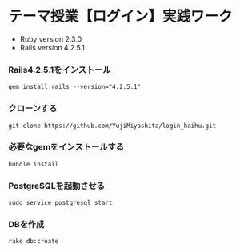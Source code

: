 # テーマ授業【ログイン】実践ワーク

* Ruby version 2.3.0
* Rails version 4.2.5.1


### Rails4.2.5.1をインストール

```
gem install rails --version="4.2.5.1"
```

### クローンする

```
git clone https://github.com/YujiMiyashita/login_haihu.git
```

### 必要なgemをインストールする

```
bundle install
```

### PostgreSQLを起動させる

```
sudo service postgresql start
```

### DBを作成

```
rake db:create
```
